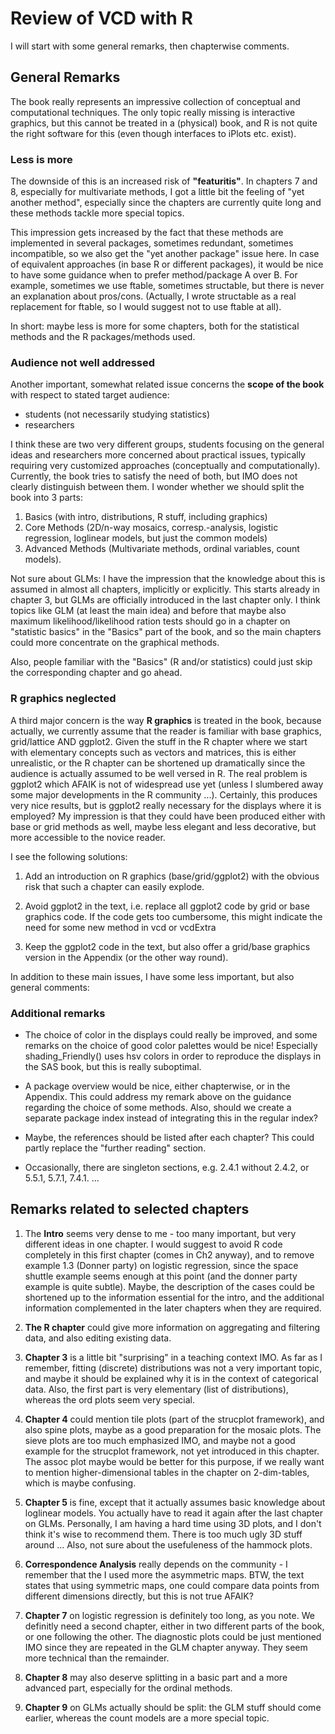 Review of VCD with R
====================

I will start with some general remarks, then chapterwise comments.

General Remarks
---------------

The book really represents an impressive collection of conceptual and computational techniques. The only topic really missing is interactive graphics, but this cannot be treated in a (physical) book, and R is not quite the right software for this (even though interfaces to iPlots etc. exist).

### Less is more

The downside of this is an increased risk of **"featuritis"**. In chapters 7 and 8, especially for multivariate methods, I got a little bit the feeling of "yet another method", especially since the chapters are currently quite long and these methods tackle more special topics.

This impression gets increased by the fact that these methods are implemented in several packages, sometimes redundant, sometimes incompatible, so we also get the "yet another package" issue here. In case of equivalent approaches (in base R or different packages), it would be nice to have some guidance when to prefer method/package A over B. For example, sometimes we use ftable, sometimes structable, but there is never an explanation about pros/cons. (Actually, I wrote structable as a real replacement for ftable, so I would suggest not to use ftable at all).

In short: maybe less is more for some chapters, both for the statistical methods and the R packages/methods used.

### Audience not well addressed

Another important, somewhat related issue concerns the **scope of the book** with respect to stated target audience:

* students (not necessarily studying statistics)
* researchers

I think these are two very different groups, students focusing on the general ideas and researchers more concerned about practical issues, typically requiring very customized approaches (conceptually and computationally). Currently, the book tries to satisfy the need of both, but IMO does not clearly distinguish between them. I wonder whether we should split the book into 3 parts:

1. Basics (with intro, distributions, R stuff, including graphics)
2. Core Methods (2D/n-way mosaics, corresp.-analysis, logistic regression, loglinear models, but just the common models)
3. Advanced Methods (Multivariate methods, ordinal variables, count models).

Not sure about GLMs: I have the impression that the knowledge about this is assumed in almost all chapters, implicitly or explicitly. This starts already in chapter 3, but GLMs are officially introduced in the last chapter only. I think topics like GLM (at least the main idea) and before that maybe also maximum likelihood/likelihood ration tests should go in a chapter on "statistic basics" in the "Basics" part of the book, and so the main chapters could more concentrate on the graphical methods.

Also, people familiar with the "Basics" (R and/or statistics) could just skip the corresponding chapter and go ahead.

### R graphics neglected

A third major concern is the way **R graphics** is treated in the book, because actually, we currently assume that the reader is familiar with base graphics, grid/lattice AND ggplot2. Given the stuff in the R chapter where we start with elementary concepts such as vectors and matrices, this is either unrealistic, or the R chapter can be shortened up dramatically since the audience is actually assumed to be well versed in R. The real problem is ggplot2 which AFAIK is not of widespread use yet (unless I slumbered away some major developments in the R community ...). Certainly, this produces very nice results, but is ggplot2 really necessary for the displays where it is employed? My impression is that they could have been produced either with base or grid methods as well, maybe less elegant and less decorative, but more accessible to the novice reader.

I see the following solutions:

1. Add an introduction on R graphics (base/grid/ggplot2) with the obvious risk that such a chapter can easily explode.

2. Avoid ggplot2 in the text, i.e. replace all ggplot2 code by grid or base graphics code. If the code gets too cumbersome, this might indicate the need for some new method in vcd or vcdExtra

3. Keep the ggplot2 code in the text, but also offer a grid/base graphics version in the Appendix (or the other way round).

In addition to these main issues, I have some less important, but also general comments:

### Additional remarks

* The choice of color in the displays could really be improved, and some remarks on the choice of good color palettes would be nice! Especially shading_Friendly() uses hsv colors in order to reproduce the displays in the SAS book, but this is really suboptimal.

* A package overview would be nice, either chapterwise, or in the Appendix. This could address my remark above on the guidance regarding the choice of some methods. Also, should we create a separate package index instead of integrating this in the regular index?

* Maybe, the references should be listed after each chapter? This could partly replace the "further reading" section.

* Occasionally, there are singleton sections, e.g. 2.4.1 without 2.4.2, or 5.5.1, 5.7.1, 7.4.1. ...

Remarks related to selected chapters
------------------------------------

1. The **Intro** seems very dense to me - too many important, but very different ideas in one chapter. I would suggest to avoid R code completely in this first chapter (comes in Ch2 anyway), and to remove example 1.3 (Donner party) on logistic regression, since the space shuttle example seems enough at this point (and the donner party example is quite subtle). Maybe, the description of the cases could be shortened up to the information essential for the intro, and the additional information complemented in the later chapters when they are required.

2.  **The R chapter** could give more information on aggregating and filtering data, and also editing existing data.

3. **Chapter 3** is a little bit "surprising" in a teaching context IMO. As far as I remember, fitting (discrete) distributions was not a very important topic, and maybe it should be explained why it is in the context of categorical data. Also, the first part is very elementary (list of distributions), whereas the ord plots seem very special. 

4. **Chapter 4** could mention tile plots (part of the strucplot framework), and also spine plots, maybe as a good preparation for the mosaic plots. The sieve plots are too much emphasized IMO, and maybe not a good example for the strucplot framework, not yet introduced in this chapter. The assoc plot maybe would be better for this purpose, if we really want to mention higher-dimensional tables in the chapter on 2-dim-tables, which is maybe confusing.

5. **Chapter 5** is fine, except that it actually assumes basic knowledge about loglinear models. You actually have to read it again after the last chapter on GLMs. Personally, I am having a hard time using 3D plots, and I don't think it's wise to recommend them. There is too much ugly 3D stuff around ... Also, not sure about the usefuleness of the hammock plots.

6. **Correspondence Analysis** really depends on the community - I remember that the I used more the asymmetric maps. BTW, the text states that using symmetric maps, one could compare data points from different dimensions directly, but this is not true AFAIK?

7. **Chapter 7** on logistic regression is definitely too long, as you note. We definitly need a second chapter, either in two different parts of the book, or one following the other. The diagnostic plots could be just mentioned IMO since they are repeated in the GLM chapter anyway. They seem more technical than the remainder.

8. **Chapter 8** may also deserve splitting in a basic part and a more advanced part, especially for the ordinal methods.

9. **Chapter 9** on GLMs actually should be split: the GLM stuff should come earlier, whereas the count models are a more special topic.
